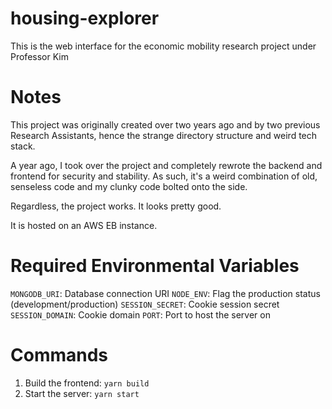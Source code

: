 # housing-explorer
This is the web interface for the economic mobility research project under Professor Kim

# Notes
This project was originally created over two years ago and by two previous Research Assistants, hence the strange directory structure and weird tech stack.

A year ago, I took over the project and completely rewrote the backend and frontend for security and stability. As such, it's a weird combination of old, senseless code and my clunky code bolted onto the side.

Regardless, the project works. It looks pretty good.

It is hosted on an AWS EB instance.

# Required Environmental Variables
```MONGODB_URI```: Database connection URI
```NODE_ENV```: Flag the production status (development/production)
```SESSION_SECRET```: Cookie session secret
```SESSION_DOMAIN```: Cookie domain
```PORT```: Port to host the server on

# Commands
1. Build the frontend: ```yarn build```
2. Start the server: ```yarn start```